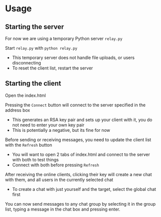 # Usage

## Starting the server

For now we are using a temporary Python server `relay.py`

Start `relay.py` with `python relay.py`

- This temporary server does not handle file uploads, or users disconnecting
- To reset the client list, restart the server

## Starting the client

Open the index.html

Pressing the `Connect` button will connect to the server specified in the address box

- This generates an RSA key pair and sets up your client with it, you do not need to enter your own key pair
- This is potentially a negative, but its fine for now

Before sending or receiving messages, you need to update the client list with the `Refresh` button

 - You will want to open 2 tabs of index.html and connect to the server with both to test things
 - Connect with both before pressing `Refresh`

After receiving the online clients, clicking their key will create a new chat with them, and all users in the currently selected chat

 - To create a chat with just yourself and the target, select the global chat first

You can now send messages to any chat group by selecting it in the group list, typing a message in the chat box and pressing enter.